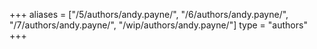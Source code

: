 +++
aliases = ["/5/authors/andy.payne/", "/6/authors/andy.payne/", "/7/authors/andy.payne/", "/wip/authors/andy.payne/"]
type = "authors"
+++

